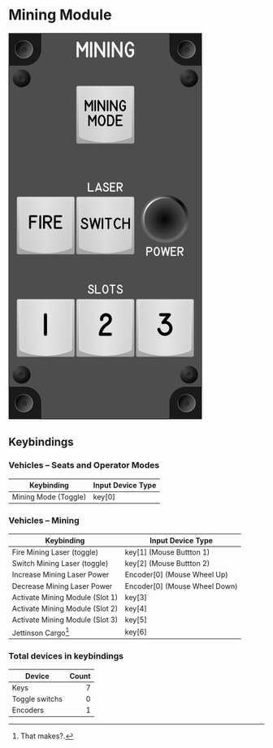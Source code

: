 # Mining Module

![Mining Module](images/MiningModule-60mmWidth.png)

## Keybindings

### Vehicles – Seats and Operator Modes

| Keybinding           | Input Device Type   |
| -------------------- | ------------------- |
| Mining Mode (Toggle) | key[0]              |

### Vehicles – Mining

| Keybinding                      | Input Device Type   |
| -------------------------------- | ---------------------------- |
| Fire Mining Laser (toggle)      | key[1] (Mouse Buttton 1)      |
| Switch Mining Laser (toggle)    | key[2] (Mouse Buttton 2)      |
| Increase Mining Laser Power     | Encoder[0] (Mouse Wheel Up)   |
| Decrease Mining Laser Power     | Encoder[0] (Mouse Wheel Down) |
| Activate Mining Module (Slot 1) | key[3]                        |
| Activate Mining Module (Slot 2) | key[4]                        |
| Activate Mining Module (Slot 3) | key[5]                        |
| Jettinson Cargo[^1]             | key[6]                        |

[^1]: That makes?.

### Total devices in keybindings

| Device               | Count  |
| -------------------- | -----: |
| Keys                 |      7 |
| Toggle switchs       |      0 |
| Encoders             |      1 |
